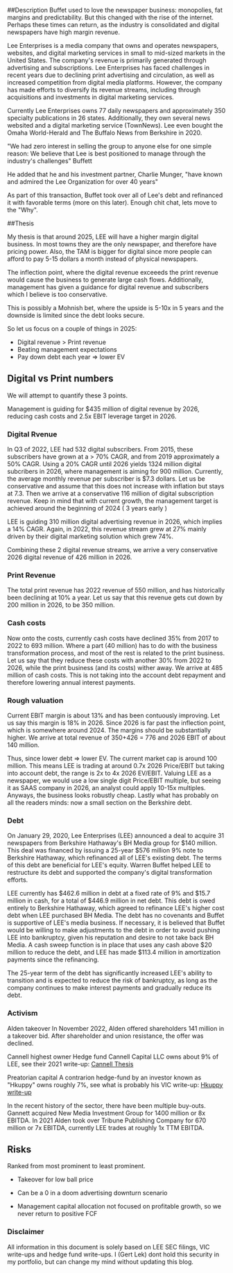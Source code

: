 ##Description
Buffet used to love the newspaper business: monopolies, fat margins and predictability. But this changed with the rise of the internet. Perhaps these times can return, as the industry is consolidated and digital newspapers have high margin revenue.

Lee Enterprises is a media company that owns and operates newspapers, websites, and digital marketing services in small to mid-sized markets in the United States. The company's revenue is primarily generated through advertising and subscriptions. Lee Enterprises has faced challenges in recent years due to declining print advertising and circulation, as well as increased competition from digital media platforms. However, the company has made efforts to diversify its revenue streams, including through acquisitions and investments in digital marketing services.

Currently Lee Enterprises owns 77 daily newspapers and approximately 350 specialty publications in 26 states. Additionally, they own several news websited and a digital marketing service (TownNews). Lee even bought the Omaha World-Herald and The Buffalo News from Berkshire in 2020.

 "We had zero interest in selling the group to anyone else for one simple reason: We believe that Lee is best positioned to manage through the industry's challenges" Buffett

He added that he and his investment partner, Charlie Munger, "have known and admired the Lee Organization for over 40 years" 

As part of this transaction,  Buffet took over all of Lee's debt and refinanced it with favorable terms (more on this later). Enough chit chat, lets move to the "Why".

##Thesis 

My thesis is that around 2025, LEE will have a higher margin digital business. In most towns they are the only newspaper, and therefore have pricing power. Also, the TAM is bigger for digital since more people can afford to pay 5-15 dollars a month instead of physical newspapers.

The inflection point, where the digital revenue exceeeds the print revenue would cause the business to generate large cash flows. Additionally, management has given a guidance for digital revenue and subscribers which I believe is too conservative. 

This is possibly a Mohnish bet, where the upside is 5-10x in 5 years and the downside is limited since the debt looks secure. 

So let us focus on a couple of things in 2025:

- Digital revenue > Print revenue
- Beating management expectations
- Pay down debt each year => lower EV 

## Digital vs Print numbers

We will attempt to quantify these 3 points.

Management is guiding for $435 million of digital revenue by 2026, reducing cash costs and 2.5x EBIT leverage target in 2026. 

### Digital Rvenue
In Q3 of 2022, LEE had 532 digital subscribers. From 2015, these subscribers have grown at a > 70% CAGR, and from 2019 approximately a 50% CAGR. Using a 20% CAGR until 2026 yields 1324 million digital subcribers in 2026, where management is aiming for 900 million.
Currently, the average monthly revenue per subscriber is $7.3 dollars. Let us be conservative and assume that this does not increase with inflation but stays at 7.3. Then we arrive at a conservative 116 million of digital subscription revenue. Keep in mind that with current growth, the management target is achieved around the beginning of 2024 ( 3 years early )

LEE is guiding 310 million digital advertising revenue in 2026, which implies a 14% CAGR. Again, in 2022, this revenue stream grew at 27% mainly driven by their digital marketing solution which grew 74%. 

Combining these 2 digital revenue streams, we arrive a very conservative 2026 digital revenue of 426 million in 2026.

### Print Revenue
The total print revenue has 2022 revenue of 550 million, and has historically been declining at 10% a year. Let us say that this revenue gets cut down by 200 million in 2026, to be 350 million.

### Cash costs
Now onto the costs, currently cash costs have declined 35% from 2017 to 2022 to 693 million. Where a part (40 million) has to do with the business transformation process, and most of the rest is related to the print business. Let us say that they reduce these costs with another 30% from 2022 to 2026, while the print business (and its costs) wither away. We arrive at 485 million of cash costs. This is not taking into the account debt repayment and therefore lowering annual interest payments. 

### Rough valuation

Current EBIT margin is about 13% and has been contuously improving. Let us say this margin is 18% in 2026. Since 2026 is far past the inflection point, which is somewhere around 2024. The margins should be substantially higher. We arrive at total revenue of 350+426 = 776 and 2026 EBIT of about 140 million.

Thus, since lower debt => lower EV. The current market cap is around 100 million. This means LEE is trading at around 0.7x 2026 Price/EBIT but taking into account debt, the range is 
2x to 4x 2026 EV/EBIT. Valuing LEE as a newspaper, we would use a low single digit Price/EBIT multiple, but seeing it as SAAS company in 2026, an analyst could apply 10-15x multiples. Anyways, the business looks robustly cheap. Lastly what has probably on all the readers minds: now a small section on the Berkshire debt. 


### Debt

On January 29, 2020, Lee Enterprises (LEE) announced a deal to acquire 31 newspapers from Berkshire Hathaway's BH Media group for $140 million. This deal was financed by issuing a 25-year $576 million 9% note to Berkshire Hathaway, which refinanced all of LEE's existing debt. The terms of this debt are beneficial for LEE's equity. Warren Buffet helped LEE to restructure its debt and supported the company's digital transformation efforts.

LEE currently has $462.6 million in debt at a fixed rate of 9% and $15.7 million in cash, for a total of $446.9 million in net debt. This debt is owed entirely to Berkshire Hathaway, which agreed to refinance LEE's higher cost debt when LEE purchased BH Media. The debt has no covenants and Buffet is supportive of LEE's media business. If necessary, it is believed that Buffet would be willing to make adjustments to the debt in order to avoid pushing LEE into bankruptcy, given his reputation and desire to not take back BH Media. A cash sweep function is in place that uses any cash above $20 million to reduce the debt, and LEE has made $113.4 million in amortization payments since the refinancing.

The 25-year term of the debt has significantly increased LEE's ability to transition and is expected to reduce the risk of bankruptcy, as long as the company continues to make interest payments and gradually reduce its debt.

### Activism

Alden takeover
In November 2022, Alden offered shareholders 141 million in a takeover bid. 
After shareholder and union resistance, the offer was declined.

Cannell highest owner 
Hedge fund Cannell Capital LLC owns about 9% of LEE, see their 2021 write-up:
[Cannell Thesis](https://mma.prnewswire.com/media/1607973/LEE_Thesis.pdf?p=pdf)

Preatorian capital
A contrarion hedge-fund by an investor known as "Hkuppy" owns roughly 7%, see what is probably his VIC write-up:
[Hkuppy write-up](https://www.valueinvestorsclub.com/idea/LEE_ENTERPRISES_INC/0261917451)

In the recent history of the sector, there have been multiple buy-outs. 
Gannett acquired New Media Investment Group for 1400 million or 8x EBITDA.
In 2021 Alden took over Tribune Publishing Company for 670 million or 7x EBITDA, currently LEE trades at roughly 1x TTM EBITDA. 


## Risks
Ranked from most prominent to least prominent.

- Takeover for low ball price

- Can be a 0 in a doom advertising downturn scenario

- Management capital allocation not focused on profitable growth, so we never return to positive FCF


### Disclaimer
All information in this document is solely based on LEE SEC filings, VIC write-ups and hedge fund write-ups. I (Gert Lek) dont hold this security in my portfolio, but can change my mind without updating this blog.

